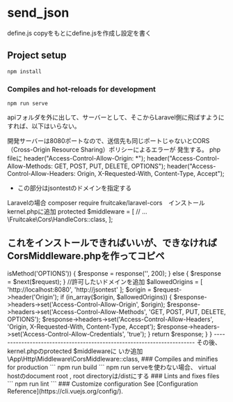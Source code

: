# send_json
define.js copyをもとにdefine.jsを作成し設定を書く

## Project setup
```
npm install
```

### Compiles and hot-reloads for development
```
npm run serve
```

apiフォルダを外に出して、サーバーとして、そこからLaravel側に飛ばすようにすれば、以下はいらない。





開発サーバーは8080ポートなので、送信先も同じポートじゃないとCORS（Cross-Origin Resource Sharing）ポリシーによるエラーが
発生する。
php fileに
header("Access-Control-Allow-Origin: *");
header("Access-Control-Allow-Methods: GET, POST, PUT, DELETE, OPTIONS");
header("Access-Control-Allow-Headers: Origin, X-Requested-With, Content-Type, Accept");
* この部分はjsontestのドメインを指定する

Laravelの場合
composer require fruitcake/laravel-cors　インストール
kernel.phpに追加
protected $middleware = [
    // ...
    \Fruitcake\Cors\HandleCors::class,
];

これをインストールできればいいが、できなければ
CorsMiddleware.phpを作ってコピペ
--------------------------------------------------------------
<?php

// app/Http/Middleware/CorsMiddleware.php


namespace App\Http\Middleware;

use Closure;

class CorsMiddleware
{
    public function handle($request, Closure $next)
    {
        if ($request->isMethod('OPTIONS')) {
            $response = response('', 200);
        } else {
            $response = $next($request);
        }
    
        //許可したいドメインを追加
        $allowedOrigins = [
            'http://localhost:8080', 
            'http://jsontest'
        ];
        $origin = $request->header('Origin');
        if (in_array($origin, $allowedOrigins)) {
            $response->headers->set('Access-Control-Allow-Origin', $origin);
            $response->headers->set('Access-Control-Allow-Methods', 'GET, POST, PUT, DELETE, OPTIONS');
            $response->headers->set('Access-Control-Allow-Headers', 'Origin, X-Requested-With, Content-Type, Accept');
            $response->headers->set('Access-Control-Allow-Credentials', 'true');
        }
        return $response;
    }
}
-----------------------------------------------------------------------
その後、kernel.phpのprotected $middlewareに
いか追加
\App\Http\Middleware\CorsMiddleware::class,

### Compiles and minifies for production
```
npm run build
```
npm run serveを使わない場合、
virtual hostのdocument root , root directoryは/distにする

### Lints and fixes files
```
npm run lint
```

### Customize configuration
See [Configuration Reference](https://cli.vuejs.org/config/).
